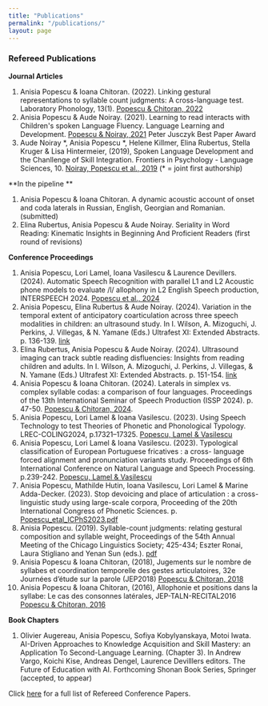 ```yaml
---
title: "Publications"
permalink: "/publications/"
layout: page
---
```



### Refereed Publications

**Journal Articles**
1. Anisia Popescu & Ioana Chitoran. (2022). Linking gestural representations to syllable count judgments: A cross-language test. Laboratory Phonology, 13(1). [Popescu & Chitoran, 2022](https://www.journal-labphon.org/article/id/7681/)
2. Anisia Popescu & Aude Noiray. (2021). Learning to read interacts with Children's spoken Language Fluency. Language Learning and Development. [Popescu & Noiray, 2021](https://www.tandfonline.com/doi/full/10.1080/15475441.2021.1941032) Peter Jusczyk Best Paper Award
3. Aude Noiray \*, Anisia Popescu \*, Helene Killmer, Elina Rubertus, Stella Kruger & Lisa Hintermeier, (2019), Spoken Language Development and the Chanllenge of Skill Integration. Frontiers in Psychology - Language Sciences, 10.  [Noiray, Popescu et al., 2019](https://www.frontiersin.org/articles/10.3389/fpsyg.2019.02777/full)
(* = joint first authorship)

**In the pipeline **
1. Anisia Popescu & Ioana Chitoran. A dynamic acoustic account of onset and coda laterals in Russian, English, Georgian and Romanian. (submitted)
2. Elina Rubertus, Anisia Popescu & Aude Noiray. Seriality in Word Reading: Kinematic Insights in Beginning And Proficient Readers (first round of revisions)

**Conference Proceedings**
1. Anisia Popescu, Lori Lamel, Ioana Vasilescu & Laurence Devillers. (2024). Automatic Speech Recognition with parallel L1 and L2 Acoustic phone models to evaluate /l/ allophony in L2 English Speech production, INTERSPEECH 2024. [Popescu et al., 2024](https://www.isca-archive.org/interspeech_2024/popescu24_interspeech.html)
2. Anisia Popescu, Elina Rubertus & Aude Noiray. (2024). Variation in the temporal extent of anticipatory coarticulation across three speech modalities in children: an ultrasound study. In I. Wilson, A. Mizoguchi, J. Perkins, J. Villegas, & N. Yamane (Eds.) Ultrafest XI: Extended Abstracts. p. 136-139. [link](https://doi.org/10.5281/zenodo.12578650) 
3. Elina Rubertus, Anisia Popescu & Aude Noiray. (2024). Ultrasound imaging can track subtle reading disfluencies: Insights from reading children and adults. In I. Wilson, A. Mizoguchi, J. Perkins, J. Villegas, & N. Yamane (Eds.) Ultrafest XI: Extended Abstracts. p. 151-154. [link](https://doi.org/10.5281/zenodo.12578650) 
4. Anisia Popescu & Ioana Chitoran. (2024). Laterals in simplex vs. complex syllable codas: a comparison of four languages. Proceedings of the 13th International Seminar of Speech Production (ISSP 2024). p. 47-50. [Popescu & Chitoran, 2024](https://www.isca-archive.org/issp_2024/popescu24_issp.pdf).
5. Anisia Popescu, Lori Lamel & Ioana Vasilescu. (2023). Using Speech Technology to test Theories of Phonetic and Phonological Typology. LREC-COLING2024, p.17321–17325.
 [Popescu, Lamel & Vasilescu](https://aclanthology.org/2024.lrec-main.1503/)
6. Anisia Popescu, Lori Lamel & Ioana Vasilescu. (2023). Typological classification of European Portuguese fricatives : a cross-
language forced alignment and pronunciation variants study. Proceedings of 6th International Conference on Natural Language and Speech Processing. p.239-242. [Popescu, Lamel & Vasilescu](https://aclanthology.org/2023.icnlsp-1.24/) 
7. Anisia Popescu, Mathilde Hutin, Ioana Vasilescu, Lori Lamel & Marine Adda-Decker. (2023). Stop devoicing and place of articulation : a cross-linguistic study using 
large-scale corpora, Proceeding of the 20th International Congress of Phonetic Sciences. p. [Popescu_etal_ICPhS2023.pdf](https://hal.science/hal-04451524/document)
8. Anisia Popescu. (2019). Syllable-count judgments: relating gestural composition and syllable weight, Proceedings of the 54th Annual Meeting of the Chicago Linguistics Society; 425-434; Eszter Ronai, Laura Stigliano and Yenan Sun (eds.). [pdf](CLS54_Proceedings.pdf)
9. Anisia Popescu & Ioana Chitoran, (2018), Jugements sur le nombre de syllabes et coordination temporelle des gestes articulatoires, 32e Journées d’étude sur la parole (JEP2018) [Popescu & Chitoran, 2018](https://hal.science/hal-04451627/document) 
10. Anisia Popescu & Ioana Chitoran, (2016), Allophonie et positions dans la syllabe: Le cas des consonnes latérales, JEP-TALN-RECITAL2016 
[Popescu & Chitoran, 2016](https://aclanthology.org/2016.jeptalnrecital-jep.7/)

**Book Chapters**
1. Olivier Augereau, Anisia Popescu, Sofiya Kobylyanskaya, Motoi Iwata. AI-Driven Approaches to Knowledge Acquisition and Skill Mastery: an Application 
To Second-Language Learning. (Chapter 3). In Andrew Vargo, Koichi Kise, Andreas Dengel, Laurence Devilllers editors. The Future of Education with AI. Forthcoming 
Shonan Book Series, Springer (accepted, to appear)


Click [here](Refereed_Conference_Presentations.pdf) for a full list of Refereed Conference Papers. 
